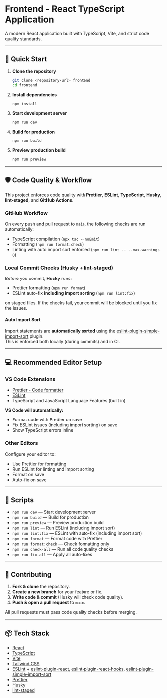 # Frontend - React TypeScript Application

A modern React application built with TypeScript, Vite, and strict code quality standards.

---

## 🚀 Quick Start

1. **Clone the repository**

   ```bash
   git clone <repository-url> frontend
   cd frontend
   ```

2. **Install dependencies**

   ```bash
   npm install
   ```

3. **Start development server**

   ```bash
   npm run dev
   ```

4. **Build for production**

   ```bash
   npm run build
   ```

5. **Preview production build**

   ```bash
   npm run preview
   ```

---

## 🛡️ Code Quality & Workflow

This project enforces code quality with **Prettier**, **ESLint**, **TypeScript**, **Husky**, **lint-staged**, and **GitHub Actions**.

### GitHub Workflow

On every push and pull request to `main`, the following checks are run automatically:

- TypeScript compilation (`npx tsc --noEmit`)
- Formatting (`npm run format:check`)
- Linting with auto import sort enforced (`npm run lint -- --max-warnings 0`)

### Local Commit Checks (Husky + lint-staged)

Before you commit, **Husky** runs:

- Prettier formatting (`npm run format`)
- ESLint auto-fix **including import sorting** (`npm run lint:fix`)

on staged files. If the checks fail, your commit will be blocked until you fix the issues.

#### Auto Import Sort

Import statements are **automatically sorted** using the [eslint-plugin-simple-import-sort](https://github.com/lydell/eslint-plugin-simple-import-sort) plugin.  
This is enforced both locally (during commits) and in CI.

---

## 💻 Recommended Editor Setup

### VS Code Extensions

- [Prettier - Code formatter](https://marketplace.visualstudio.com/items?itemName=esbenp.prettier-vscode)
- [ESLint](https://marketplace.visualstudio.com/items?itemName=dbaeumer.vscode-eslint)
- TypeScript and JavaScript Language Features (built in)

**VS Code will automatically:**

- Format code with Prettier on save
- Fix ESLint issues (including import sorting) on save
- Show TypeScript errors inline

### Other Editors

Configure your editor to:

- Use Prettier for formatting
- Run ESLint for linting and import sorting
- Format on save
- Auto-fix on save

---

## 📝 Scripts

- `npm run dev` — Start development server
- `npm run build` — Build for production
- `npm run preview` — Preview production build
- `npm run lint` — Run ESLint (including import sort)
- `npm run lint:fix` — ESLint with auto-fix (including import sort)
- `npm run format` — Format code with Prettier
- `npm run format:check` — Check formatting only
- `npm run check-all` — Run all code quality checks
- `npm run fix-all` — Apply all auto-fixes

---

## 🤝 Contributing

1. **Fork & clone** the repository.
2. **Create a new branch** for your feature or fix.
3. **Write code & commit** (Husky will check code quality).
4. **Push & open a pull request** to `main`.

All pull requests must pass code quality checks before merging.

---

## 📦 Tech Stack

- [React](https://react.dev/)
- [TypeScript](https://www.typescriptlang.org/)
- [Vite](https://vitejs.dev/)
- [Tailwind CSS](https://tailwindcss.com/)
- [ESLint](https://eslint.org/) + [eslint-plugin-react](https://github.com/jsx-eslint/eslint-plugin-react), [eslint-plugin-react-hooks](https://github.com/facebook/react), [eslint-plugin-simple-import-sort](https://github.com/lydell/eslint-plugin-simple-import-sort)
- [Prettier](https://prettier.io/)
- [Husky](https://typicode.github.io/husky/)
- [lint-staged](https://github.com/okonet/lint-staged)
